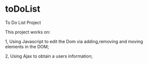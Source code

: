 # toDoList
To Do List Project

This project works on:

1, Using Javascript to edit the Dom via adding,removing and moving elements in the DOM;

2, Using Ajax to obtain a users information;
